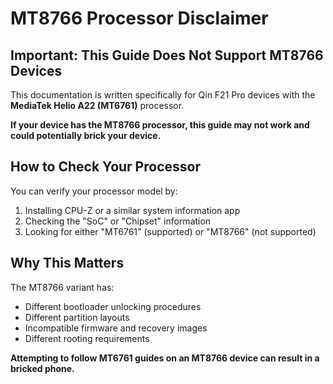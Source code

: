 # MT8766 Processor Disclaimer

## Important: This Guide Does Not Support MT8766 Devices

This documentation is written specifically for Qin F21 Pro devices with the **MediaTek Helio A22 (MT6761)** processor.

**If your device has the MT8766 processor, this guide may not work and could potentially brick your device.**

## How to Check Your Processor

You can verify your processor model by:

1. Installing CPU-Z or a similar system information app
2. Checking the "SoC" or "Chipset" information
3. Looking for either "MT6761" (supported) or "MT8766" (not supported)

## Why This Matters

The MT8766 variant has:

- Different bootloader unlocking procedures
- Different partition layouts
- Incompatible firmware and recovery images
- Different rooting requirements

**Attempting to follow MT6761 guides on an MT8766 device can result in a bricked phone.**

